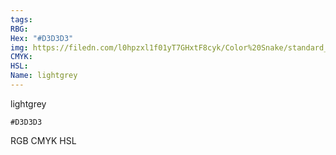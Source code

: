 ```yaml
---
tags:
RBG:
Hex: "#D3D3D3"
img: https://filedn.com/l0hpzxl1f01yT7GHxtF8cyk/Color%20Snake/standard_csv_to_svg/%23/#D3D3D3.svg
CMYK:
HSL:
Name: lightgrey
---
```

lightgrey
```palette
#D3D3D3
```
RGB
CMYK
HSL